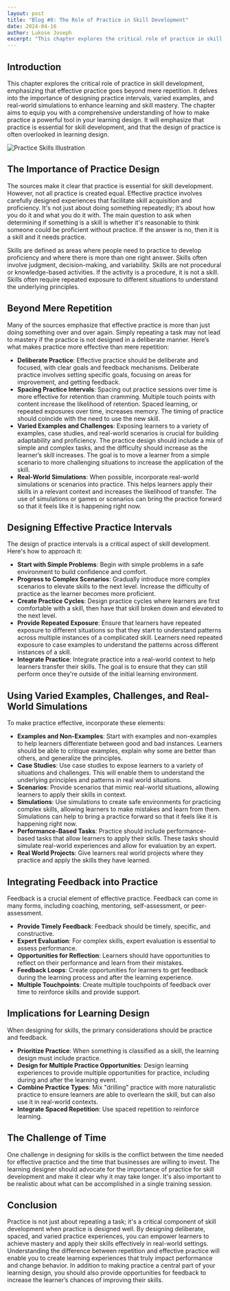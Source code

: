 ```yaml
---
layout: post
title: "Blog #8: The Role of Practice in Skill Development"
date: 2024-04-16
author: Lukose Joseph
excerpt: "This chapter explores the critical role of practice in skill development, emphasizing that effective practice goes beyond mere repetition. It delves into the importance of designing practice intervals, varied examples, and real-world simulations to enhance learning and skill mastery..."
---
```


## Introduction
This chapter explores the critical role of practice in skill development, emphasizing that effective practice goes beyond mere repetition. It delves into the importance of designing practice intervals, varied examples, and real-world simulations to enhance learning and skill mastery. The chapter aims to equip you with a comprehensive understanding of how to make practice a powerful tool in your learning design. It will emphasize that practice is essential for skill development, and that the design of practice is often overlooked in learning design.

![Practice Skills Illustration](/lukofolio/images/illustrations/practice-skills.svg)

## The Importance of Practice Design
The sources make it clear that practice is essential for skill development. However, not all practice is created equal. Effective practice involves carefully designed experiences that facilitate skill acquisition and proficiency. It's not just about doing something repeatedly; it’s about how you do it and what you do it with. The main question to ask when determining if something is a skill is whether it's reasonable to think someone could be proficient without practice. If the answer is no, then it is a skill and it needs practice.

Skills are defined as areas where people need to practice to develop proficiency and where there is more than one right answer. Skills often involve judgment, decision-making, and variability. Skills are not procedural or knowledge-based activities. If the activity is a procedure, it is not a skill. Skills often require repeated exposure to different situations to understand the underlying principles.

## Beyond Mere Repetition
Many of the sources emphasize that effective practice is more than just doing something over and over again. Simply repeating a task may not lead to mastery if the practice is not designed in a deliberate manner. Here’s what makes practice more effective than mere repetition:

- **Deliberate Practice**: Effective practice should be deliberate and focused, with clear goals and feedback mechanisms. Deliberate practice involves setting specific goals, focusing on areas for improvement, and getting feedback.
- **Spacing Practice Intervals**: Spacing out practice sessions over time is more effective for retention than cramming. Multiple touch points with content increase the likelihood of retention. Spaced learning, or repeated exposures over time, increases memory. The timing of practice should coincide with the need to use the new skill.
- **Varied Examples and Challenges**: Exposing learners to a variety of examples, case studies, and real-world scenarios is crucial for building adaptability and proficiency. The practice design should include a mix of simple and complex tasks, and the difficulty should increase as the learner’s skill increases. The goal is to move a learner from a simple scenario to more challenging situations to increase the application of the skill.
- **Real-World Simulations**: When possible, incorporate real-world simulations or scenarios into practice. This helps learners apply their skills in a relevant context and increases the likelihood of transfer. The use of simulations or games or scenarios can bring the practice forward so that it feels like it is happening right now.

## Designing Effective Practice Intervals
The design of practice intervals is a critical aspect of skill development. Here's how to approach it:

- **Start with Simple Problems**: Begin with simple problems in a safe environment to build confidence and comfort.
- **Progress to Complex Scenarios**: Gradually introduce more complex scenarios to elevate skills to the next level. Increase the difficulty of practice as the learner becomes more proficient.
- **Create Practice Cycles**: Design practice cycles where learners are first comfortable with a skill, then have that skill broken down and elevated to the next level.
- **Provide Repeated Exposure**: Ensure that learners have repeated exposure to different situations so that they start to understand patterns across multiple instances of a complicated skill. Learners need repeated exposure to case examples to understand the patterns across different instances of a skill.
- **Integrate Practice**: Integrate practice into a real-world context to help learners transfer their skills. The goal is to ensure that they can still perform once they're outside of the initial learning environment.

## Using Varied Examples, Challenges, and Real-World Simulations
To make practice effective, incorporate these elements:

- **Examples and Non-Examples**: Start with examples and non-examples to help learners differentiate between good and bad instances. Learners should be able to critique examples, explain why some are better than others, and generalize the principles.
- **Case Studies**: Use case studies to expose learners to a variety of situations and challenges. This will enable them to understand the underlying principles and patterns in real world situations.
- **Scenarios**: Provide scenarios that mimic real-world situations, allowing learners to apply their skills in context.
- **Simulations**: Use simulations to create safe environments for practicing complex skills, allowing learners to make mistakes and learn from them. Simulations can help to bring a practice forward so that it feels like it is happening right now.
- **Performance-Based Tasks**: Practice should include performance-based tasks that allow learners to apply their skills. These tasks should simulate real-world experiences and allow for evaluation by an expert.
- **Real World Projects**: Give learners real world projects where they practice and apply the skills they have learned.

## Integrating Feedback into Practice
Feedback is a crucial element of effective practice. Feedback can come in many forms, including coaching, mentoring, self-assessment, or peer-assessment.

- **Provide Timely Feedback**: Feedback should be timely, specific, and constructive.
- **Expert Evaluation**: For complex skills, expert evaluation is essential to assess performance.
- **Opportunities for Reflection**: Learners should have opportunities to reflect on their performance and learn from their mistakes.
- **Feedback Loops**: Create opportunities for learners to get feedback during the learning process and after the learning experience.
- **Multiple Touchpoints**: Create multiple touchpoints of feedback over time to reinforce skills and provide support.

## Implications for Learning Design
When designing for skills, the primary considerations should be practice and feedback.

- **Prioritize Practice**: When something is classified as a skill, the learning design must include practice.
- **Design for Multiple Practice Opportunities**: Design learning experiences to provide multiple opportunities for practice, including during and after the learning event.
- **Combine Practice Types**: Mix "drilling" practice with more naturalistic practice to ensure learners are able to overlearn the skill, but can also use it in real-world contexts.
- **Integrate Spaced Repetition**: Use spaced repetition to reinforce learning.

## The Challenge of Time
One challenge in designing for skills is the conflict between the time needed for effective practice and the time that businesses are willing to invest. The learning designer should advocate for the importance of practice for skill development and make it clear why it may take longer. It's also important to be realistic about what can be accomplished in a single training session.

## Conclusion
Practice is not just about repeating a task; it's a critical component of skill development when practice is designed well. By designing deliberate, spaced, and varied practice experiences, you can empower learners to achieve mastery and apply their skills effectively in real-world settings. Understanding the difference between repetition and effective practice will enable you to create learning experiences that truly impact performance and change behavior. In addition to making practice a central part of your learning design, you should also provide opportunities for feedback to increase the learner’s chances of improving their skills.